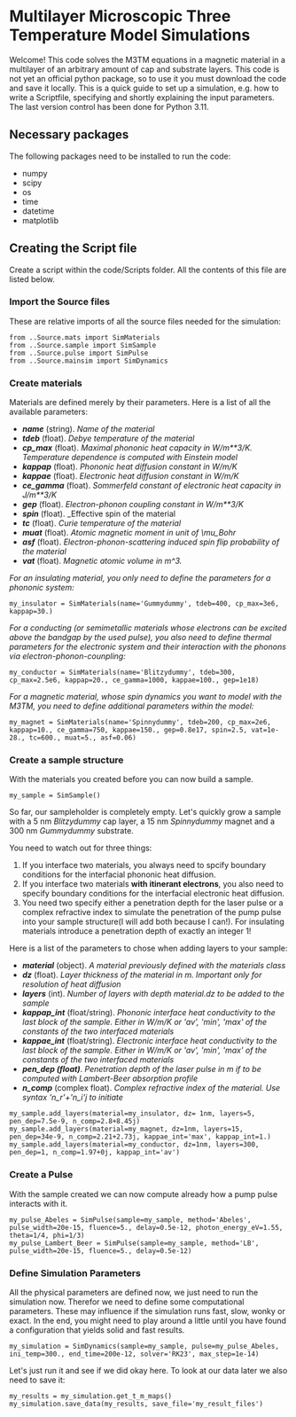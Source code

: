 # Multilayer Microscopic Three Temperature Model Simulations

Welcome! This code solves the M3TM equations in a magnetic material in a multilayer of an arbitrary amount of cap and substrate layers.
This code is not yet an official python package, so to use it you must download the code and save it locally.
This is a quick guide to set up a simulation, e.g. how to write a Scriptfile, specifying and shortly explaining the input parameters.
The last version control has been done for Python 3.11.

## Necessary packages
The following packages need to be installed to run the code:

- numpy
- scipy
- os
- time
- datetime
- matplotlib

## Creating the Script file
Create a script within the code/Scripts folder. All the contents of this file are listed below.

### Import the Source files 
These are relative imports of all the source files needed for the simulation:

```
from ..Source.mats import SimMaterials
from ..Source.sample import SimSample
from ..Source.pulse import SimPulse
from ..Source.mainsim import SimDynamics
```

### Create materials

Materials are defined merely by their parameters. Here is a list of all the available parameters:

- ***name*** (string).    _Name of the material_
- ***tdeb*** (float).     _Debye temperature of the material_
- ***cp_max*** (float).   _Maximal phononic heat capacity in W/m**3/K. Temperature dependence is computed with Einstein model_
- ***kappap*** (float).   _Phononic heat diffusion constant in W/m/K_
- ***kappae*** (float).   _Electronic heat diffusion constant in W/m/K_
- ***ce_gamma*** (float). _Sommerfeld constant of electronic heat capacity in J/m**3/K_
- ***gep*** (float).      _Electron-phonon coupling constant in W/m**3/K_
- ***spin*** (float).     _Effective spin of the material
- ***tc*** (float).       _Curie temperature of the material_
- ***muat*** (float).     _Atomic magnetic moment in unit of \mu_Bohr_
- ***asf*** (float).      _Electron-phonon-scattering induced spin flip probability of the material_
- ***vat*** (float).      _Magnetic atomic volume in m^3._


_For an insulating material, you only need to define the parameters for a phononic system:_
```
my_insulator = SimMaterials(name='Gummydummy', tdeb=400, cp_max=3e6, kappap=30.)
```

_For a conducting (or semimetallic materials whose electrons can be excited above the bandgap by the used pulse), you also need to define thermal parameters for the electronic system and their interaction with the phonons via electron-phonon-counpling:_
```
my_conductor = SimMaterials(name='Blitzydummy', tdeb=300, cp_max=2.5e6, kappap=20., ce_gamma=1000, kappae=100., gep=1e18)
```

_For a magnetic material, whose spin dynamics you want to model with the M3TM, you need to define additional parameters within the model:_
```
my_magnet = SimMaterials(name='Spinnydummy', tdeb=200, cp_max=2e6, kappap=10., ce_gamma=750, kappae=150., gep=0.8e17, spin=2.5, vat=1e-28., tc=600., muat=5., asf=0.06)
```

### Create a sample structure

With the materials you created before you can now build a sample.

```
my_sample = SimSample()
```

So far, our sampleholder is completely empty. Let's quickly grow a sample with a 5 nm _Blitzydummy_ cap layer, a 15 nm _Spinnydummy_ magnet and a 300 nm _Gummydummy_ substrate.

You need to watch out for three things:
1. If you interface two materials, you always need to spcify boundary conditions for the interfacial phononic heat diffusion.
2. If you interface two materials __with itinerant electrons__, you also need to specify boundary conditions for the interfacial electronic heat diffusion.
3. You need two specify either a penetration depth for the laser pulse or a complex refractive index to simulate the penetration of the pump pulse into your sample structure(I will add both because I can!). For insulating materials introduce a penetration depth of exactly an integer 1!

Here is a list of the parameters to chose when adding layers to your sample:
- ***material*** (object). _A material previously defined with the materials class_
- ***dz*** (float). _Layer thickness of the material in m. Important only for resolution of heat diffusion_
- ***layers*** (int). _Number of layers with depth material.dz to be added to the sample_
- ***kappap_int*** (float/string). _Phononic interface heat conductivity to the last block of the sample. Either in W/m/K or 'av', 'min', 'max' of the constants of the two interfaced materials_
- ***kappae_int*** (float/string). _Electronic interface heat conductivity to the last block of the sample. Either in W/m/K or 'av', 'min', 'max' of the constants of the two interfaced materials_
- ***pen_dep (float)***. _Penetration depth of the laser pulse in m if to be computed with Lambert-Beer absorption profile_
- ***n_comp*** (complex float). _Complex refractive index of the material. Use syntax 'n_r'+'n_i'j to initiate_

```
my_sample.add_layers(material=my_insulator, dz= 1nm, layers=5, pen_dep=7.5e-9, n_comp=2.8+8.45j)
my_sample.add_layers(material=my_magnet, dz=1nm, layers=15, pen_dep=34e-9, n_comp=2.21+2.73j, kappae_int='max', kappap_int=1.)
my_sample.add_layers(material=my_conductor, dz=1nm, layers=300, pen_dep=1, n_comp=1.97+0j, kappap_int='av')
```

### Create a Pulse

With the sample created we can now compute already how a pump pulse interacts with it.

```
my_pulse_Abeles = SimPulse(sample=my_sample, method='Abeles', pulse_width=20e-15, fluence=5., delay=0.5e-12, photon_energy_eV=1.55, theta=1/4, phi=1/3)
my_pulse_Lambert_Beer = SimPulse(sample=my_sample, method='LB', pulse_width=20e-15, fluence=5., delay=0.5e-12)
```

### Define Simulation Parameters

All the physical parameters are defined now, we just need to run the simulation now. Therefor we need to define some computational parameters. These may influence if the simulation runs fast, slow, wonky or exact. In the end, you might need to play around a little until you have found a configuration that yields solid and fast results.

```
my_simulation = SimDynamics(sample=my_sample, pulse=my_pulse_Abeles, ini_temp=300., end_time=200e-12, solver='RK23', max_step=1e-14)
```

Let's just run it and see if we did okay here. To look at our data later we also need to save it:
```
my_results = my_simulation.get_t_m_maps()
my_simulation.save_data(my_results, save_file='my_result_files')
```





